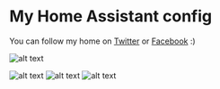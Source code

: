 # My Home Assistant config
You can follow my home on <a href="https://twitter.com/clifffordha" target="_BLANK">Twitter</a> or <a href="https://facebook.com/clifffordha" target="_BLANK">Facebook</a> :)

![alt text](https://i.imgur.com/YLxJnMY.jpg)

![alt text](https://github.com/SouzaaThales/Home-Assistant/blob/master/screenshots/GitHA1.png?raw=true)
![alt text](https://github.com/SouzaaThales/Home-Assistant/blob/master/screenshots/GitHA2.png?raw=true)
![alt text](https://github.com/SouzaaThales/Home-Assistant/blob/master/screenshots/GitHA3.png?raw=true)

